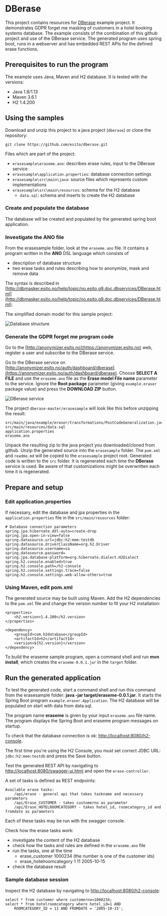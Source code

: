 # DBerase

This project contains resources for [DBerase](http://www.esito.no/dberase) example project. It demonstrates GDPR forget me masking of customers in a hotel booking systems database. The example consists of the combination of this github project and use of the DBerase service. The generated program uses spring boot, runs in a webserver and has embedded REST APIs for the defined erase functions. 

## Prerequisites to run the program ##

The example uses Java, Maven and H2 database. It is tested with the versions:

- Java 1.8/1.13
- Maven 3.6.1
- H2 1.4.200

## Using the samples ##

Download and unzip this project to a java project (`dberase`) or clone the repository: 

	git clone https://github.com/esito/dberase.git

Files which are part of the project:

- `erasesample\eraseme.ano`: describes erase rules, input to the DBerase service
- `erasesample\application.properties`: database connection settings
- `erasesample\src\main\java`: source files which represents custom implementations
- `erasesample\src\main\resources`: schema for the H2 database
	- `data.sql`: schema and inserts to create the H2 database

### Create and populate the database ###

The database will be created and populated by the generated spring boot application.

### Investigate the ANO file ###

From the erasesample folder, look at the `eraseme.ano` file. It contains a program written in the **ANO** DSL language which consists of

- description of database structure
- two erase tasks and rules describing how to anonymize, mask and remove data

The syntax is described in [http://dbmasker.esito.no/help/topic/no.esito.g9.doc.dbservices/DBerase.html](http://dbmasker.esito.no/help/topic/no.esito.g9.doc.dbservices/DBerase.html). 

The simplified domain model for this sample project:

![Database structure](images/hotelsample.png)

### Generate the GDPR forget me program code ###

Go to the [http://anonymizer.esito.no](https://anonymizer.esito.no) web, register a user and subscribe to the DBerase service.

Go to the DBerase service on [http://anonymizer.esito.no/auth/dashboard/dberase](https://anonymizer.esito.no/auth/dashboard/dberase). Choose **SELECT A FILE** and use the `eraseme.ano` file as the **Erase model File name** parameter to the service. Ignore the **Root package** parameter (giving `example.eraser` package value) and press the **DOWNLOAD ZIP** button.

![DBerase service](images/dberaseweb.png)

The project `dberase-master/erasesample` will look like this before unzipping the result:

	src/main/java/example/eraser/transformations/PostCodeGeneralization.java
	src/main/resources/data.sql
	application.properties
	eraseme.ano

Unpack the resulting zip to the java project you downloaded/cloned from github. Unzip the generated source into the `erasesample` folder. The `pom.xml` and `readme.md` will be copied to the `erasesample` project root. Generated code is written to the `src` folder. It is regenerated each time the **DBerase** service is used. Be aware of that customizations might be overwritten each time it is regenerated. 

## Prepare and setup ##

### Edit application.properties ###

If necessary, edit the database and jpa properties in the `application.properties` file in the `src/main/resources` folder:

	# Database connection parameters
	spring.jpa.hibernate.ddl-auto=create-drop
	spring.jpa.open-in-view=false
	spring.datasource.url=jdbc:h2:mem:testdb
	spring.datasource.driverClassName=org.h2.Driver
	spring.datasource.username=sa
	spring.datasource.password=
	spring.jpa.database-platform=org.hibernate.dialect.H2Dialect
	spring.h2.console.enabled=true
	spring.h2.console.path=/h2-console
	spring.h2.console.settings.trace=false
	spring.h2.console.settings.web-allow-others=true

### Using Maven, edit pom.xml ###

The generated source may be built using Maven. Add the H2 dependencies to the `pom.xml` file and change the version number to fit your H2 installation:

    <properties>
        <h2.version>1.4.200</h2.version>
    </properties>
    
    <dependency>
        <groupId>com.h2database</groupId>
        <artifactId>h2</artifactId>
        <version>${h2.version}</version>
    </dependency>

To build the eraseme sample program, open a command shell and run **mvn install**, which creates the `eraseme-0.0.1.jar` in the `target` folder.

## Run the generated application ##

To test the generated code, start a command shell and run this command from the erasesample folder: **java -jar target/eraseme-0.0.1.jar**. It starts the Spring Boot program `example.eraser.Application`. The H2 database will be populated on start with data from data.sql.

The program name **eraseme** is given by your input `eraseme.ano` file name. The program displays the Spring Boot and eraseme program messages on startup.

To check that the database connection is ok: [http://localhost:8080/h2-console](http://localhost:8080/h2-console). 

The first time you're using the H2 Console, you must set correct JDBC URL: `jdbc:h2:mem:testdb` and press the Save button.

Test the generated REST API by navigating to [http://localhost:8080/swagger-ui.html](http://localhost:8080/swagger-ui.html) and open the `erase-controller`.

A set of tasks is defined as REST endpoints:

	Available erase tasks:
		/api/erase - general api that takes taskname and necessary parameters 
		/api/Erase_CUSTOMER - takes customerno as parameter
		/api/Erase_HOTELROOMCATEGORY - takes hotel_id, roomcategory_id and fromdate as parameters

Each of these tasks may be run with the swagger console.

Check how the erase tasks work:

- investigate the content of the H2 database
- check how the tasks and rules are defined in the `eraseme.ano` file
- run the tasks, one at the time
	- erase_customer 1000234 (the number is one of the customer ids)
	- erase_hotelroomcategory 1 11 2005-10-15
- check the database result

### Sample database session ###

Inspect the H2 database by navigating to [http://localhost:8080/h2-console](http://localhost:8080/h2-console):

	select * from customer where customerno=1000234;
	select * from hotelroomcategory where hotel_id=1 AND 
		ROOMCATEGORY_ID = 11 AND FROMDATE = '2005-10-15';